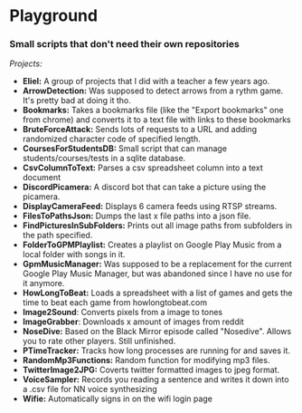 Playground
===
### Small scripts that don't need their own repositories

*Projects:*
- **Eliel:** A group of projects that I did with a teacher a few years ago.
- **ArrowDetection:** Was supposed to detect arrows from a rythm game. It's pretty bad at doing it tho.
- **Bookmarks:** Takes a bookmarks file (like the "Export bookmarks" one from chrome) and converts it to a text file with links to these bookmarks
- **BruteForceAttack:** Sends lots of requests to a URL and adding randomized character code of specified length.
- **CoursesForStudentsDB:** Small script that can manage students/courses/tests in a sqlite database.  
- **CsvColumnToText:** Parses a csv spreadsheet column into a text document
- **DiscordPicamera:** A discord bot that can take a picture using the picamera.
- **DisplayCameraFeed:** Displays 6 camera feeds using RTSP streams. 
- **FilesToPathsJson:** Dumps the last x file paths into a json file.
- **FindPicturesInSubFolders:** Prints out all image paths from subfolders in the path specified.
- **FolderToGPMPlaylist:** Creates a playlist on Google Play Music from a local folder with songs in it.
- **GpmMusicManager:** Was supposed to be a replacement for the current Google Play Music Manager, but was abandoned since I have no use for it anymore.
- **HowLongToBeat:** Loads a spreadsheet with a list of games and gets the time to beat each game from howlongtobeat.com
- **Image2Sound**: Converts pixels from a image to tones
- **ImageGrabber**: Downloads x amount of images from reddit
- **NoseDive:** Based on the Black Mirror episode called "Nosedive". Allows you to rate other players. Still unfinished.
- **PTimeTracker:** Tracks how long processes are running for and saves it.
- **RandomMp3Functions:** Random function for modifying mp3 files.
- **TwitterImage2JPG:** Coverts twitter formatted images to jpeg format.
- **VoiceSampler:** Records you reading a sentence and writes it down into a .csv file for NN voice synthesizing
- **Wifie:** Automatically signs in on the wifi login page 
